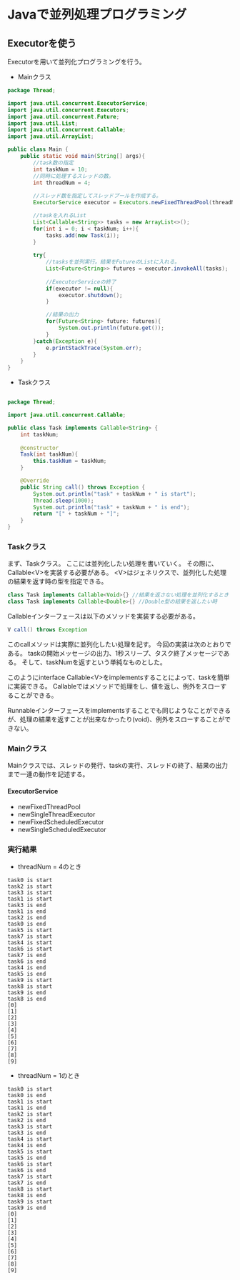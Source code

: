 # Javaで並列処理プログラミング
## Executorを使う
Executorを用いて並列化プログラミングを行う。

* Mainクラス
```Java
package Thread;

import java.util.concurrent.ExecutorService;
import java.util.concurrent.Executors;
import java.util.concurrent.Future;
import java.util.List;
import java.util.concurrent.Callable;
import java.util.ArrayList;

public class Main {
	public static void main(String[] args){
		//task数の指定
		int taskNum = 10;
		//同時に処理するスレッドの数。
		int threadNum = 4;
											
		//スレッド数を指定してスレッドプールを作成する。
		ExecutorService executor = Executors.newFixedThreadPool(threadNum);

		//taskを入れるList
		List<Callable<String>> tasks = new ArrayList<>();
		for(int i = 0; i < taskNum; i++){
			tasks.add(new Task(i));
		}
																												
		try{
			//tasksを並列実行。結果をFutureのListに入れる。
			List<Future<String>> futures = executor.invokeAll(tasks);
		
			//ExecutorServiceの終了
			if(executor != null){
				executor.shutdown();
			}

			//結果の出力
			for(Future<String> future: futures){
				System.out.println(future.get());
			}
		}catch(Exception e){
			e.printStackTrace(System.err);
		}	
	}
}


```

* Taskクラス
```java

package Thread;

import java.util.concurrent.Callable;

public class Task implements Callable<String> {
	int taskNum;
	
	@constructor
	Task(int taskNum){
		this.taskNum = taskNum;
	}

	@Override
	public String call() throws Exception {
		System.out.println("task" + taskNum + " is start");
		Thread.sleep(1000);
		System.out.println("task" + taskNum + " is end");	
		return "[" + taskNum + "]";
	}
}
```

### Taskクラス
まず、Taskクラス。
ここには並列化したい処理を書いていく。
その際に、Callable\<V\>を実装する必要がある。
\<V\>はジェネリクスで、並列化した処理の結果を返す時の型を指定できる。

``` java
class Task implements Callable<Void>{} //結果を返さない処理を並列化するとき
class Task implements Callable<Double>{} //Double型の結果を返したい時
```

Callableインターフェースは以下のメソッドを実装する必要がある。

``` java
V call() throws Exception
```

このcallメソッドは実際に並列化したい処理を記す。
今回の実装は次のとおりである。
taskの開始メッセージの出力、1秒スリープ、タスク終了メッセージである。
そして、taskNumを返すという単純なものとした。


このようにinterface Callable\<V\>をimplementsすることによって、taskを簡単に実装できる。
Callableではメソッドで処理をし、値を返し、例外をスローすることができる。

Runnableインターフェースをimplementsすることでも同じようなことができるが、処理の結果を返すことが出来なかったり(void)、例外をスローすることができない。

### Mainクラス
Mainクラスでは、スレッドの発行、taskの実行、スレッドの終了、結果の出力まで一連の動作を記述する。


#### ExecutorService
* newFixedThreadPool
* newSingleThreadExecutor
* newFixedScheduledExecutor
* newSingleScheduledExecutor










### 実行結果
* threadNum = 4のとき
```
task0 is start
task2 is start
task3 is start
task1 is start
task3 is end
task1 is end
task2 is end
task0 is end
task5 is start
task7 is start
task4 is start
task6 is start
task7 is end
task6 is end
task4 is end
task5 is end
task9 is start
task8 is start
task9 is end
task8 is end
[0]
[1]
[2]
[3]
[4]
[5]
[6]
[7]
[8]
[9]
```

* threadNum = 1のとき
```
task0 is start
task0 is end
task1 is start
task1 is end
task2 is start
task2 is end
task3 is start
task3 is end
task4 is start
task4 is end
task5 is start
task5 is end
task6 is start
task6 is end
task7 is start
task7 is end
task8 is start
task8 is end
task9 is start
task9 is end
[0]
[1]
[2]
[3]
[4]
[5]
[6]
[7]
[8]
[9]
```
